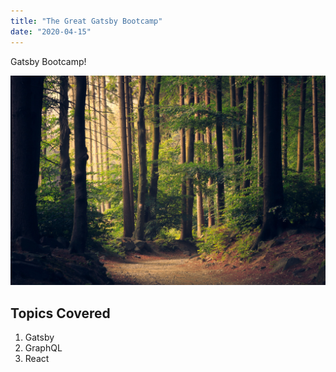 ```yaml
---
title: "The Great Gatsby Bootcamp"
date: "2020-04-15"
---
```


Gatsby Bootcamp!

![Forest](./forest.jpg)

## Topics Covered

1. Gatsby
2. GraphQL
3. React
